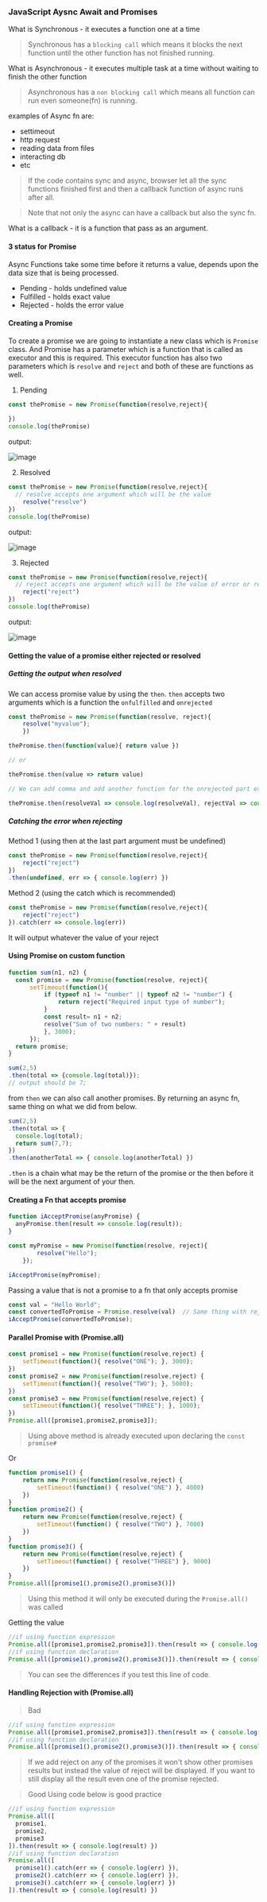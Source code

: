 ### JavaScript Aysnc Await and Promises

What is Synchronous - it executes a function one at a time
> Synchronous has a `blocking call` which means it blocks the next function until the other function has not finished running.

What is Asynchronous - it executes multiple task at a time without waiting to finish the other function
> Asynchronous has a `non blocking call` which means all function can run even someone(fn) is running.

examples of Async fn are:
- settimeout
- http request
- reading data from files
- interacting db
- etc

> If the code contains sync and async, browser let all the sync functions finished first and then a callback function of async runs after all.

> Note that not only the async can have a callback but also the sync fn.

What is a callback - it is a function that pass as an argument.

#### 3 status for Promise

Async Functions take some time before it returns a value, depends upon the data size that is being processed.

- Pending - holds undefined value
- Fulfilled - holds exact value
- Rejected - holds the error value

#### Creating a Promise

To create a promise we are going to instantiate a new class which is `Promise` class. And Promise has a parameter which is a function that is called as executor and this is required.
This executor function has also two parameters which is `resolve` and `reject` and both of these are functions as well.

1. Pending

```JavaScript
const thePromise = new Promise(function(resolve,reject){
	
})
console.log(thePromise)
```

output:

![image](https://user-images.githubusercontent.com/50949760/69840426-71b05f80-1296-11ea-974c-9fcba37c09f5.png)

2. Resolved

```JavaScript
const thePromise = new Promise(function(resolve,reject){
  // resolve accepts one argument which will be the value
	resolve("resolve")
})
console.log(thePromise)
```

output:

![image](https://user-images.githubusercontent.com/50949760/69840535-eaafb700-1296-11ea-8211-e972bdb4bbb6.png)

3. Rejected

```JavaScript
const thePromise = new Promise(function(resolve,reject){
  // reject accepts one argument which will be the value of error or reason why it was rejected
	reject("reject")
})
console.log(thePromise)
```

output:

![image](https://user-images.githubusercontent.com/50949760/69840705-6b6eb300-1297-11ea-8ac4-97dd0043137a.png)

#### Getting the value of a promise either rejected or resolved

##### Getting the output when resolved

We can access promise value by using the `then`. `then` accepts two arguments which is a function the `onfulfilled` and `onrejected`

```JavaScript
const thePromise = new Promise(function(resolve, reject){
    resolve("myvalue");
    })

thePromise.then(function(value){ return value })

// or

thePromise.then(value => return value)

// We can add comma and add another function for the onrejected part example below

thePromise.then(resolveVal => console.log(resolveVal), rejectVal => console.log(rejectVal))

```

##### Catching the error when rejecting

Method 1 (using then at the last part argument must be undefined)

```JavaScript
const thePromise = new Promise(function(resolve,reject){
	reject("reject")
})
.then(undefined, err => { console.log(err) })
```

Method 2 (using the catch which is recommended)

```JavaScript
const thePromise = new Promise(function(resolve,reject){
	reject("reject")
}).catch(err => console.log(err))
```

It will output whatever the value of your reject

#### Using Promise on custom function

```JavaScript
function sum(n1, n2) {
  const promise = new Promise(function(resolve, reject){
      setTimeout(function(){
          if (typeof n1 != "number" || typeof n2 != "number") {
              return reject("Required input type of number");
          }
          const result= n1 + n2;
          resolve("Sum of two numbers: " + result)
          }, 3000);
      });
  return promise;
}

sum(2,5)
.then(total => {console.log(total)});
// output should be 7;
```

from `then` we can also call another promises. By returning an async fn, same thing on what we did from below.

```JavaScript
sum(2,5)
.then(total => {
  console.log(total);
  return sum(7,7);
})
.then(anotherTotal => { console.log(anotherTotal) })
```

`.then` is a chain what may be the return of the promise or the then before it will be the next argument of your then.

#### Creating a Fn that accepts promise 

```JavaScript
function iAcceptPromise(anyPromise) {
  anyPromise.then(result => console.log(result));
}

const myPromise = new Promise(function(resolve, reject){
        resolve("Hello");
    });

iAcceptPromise(myPromise);
```

Passing a value that is not a promise to a fn that only accepts promise

```JavaScript
const val = "Hello World";
const convertedToPromise = Promise.resolve(val)  // Same thing with reject use Promise.reject(new Error("Erro"));
iAcceptPromise(convertedToPromise);
```

#### Parallel Promise with (Promise.all)

```JavaScript
const promise1 = new Promise(function(resolve,reject) {
    setTimeout(function(){ resolve("ONE"); }, 3000);
})
const promise2 = new Promise(function(resolve,reject) {
    setTimeout(function(){ resolve("TWO"); }, 5000);
})
const promise3 = new Promise(function(resolve,reject) {
    setTimeout(function(){ resolve("THREE"); }, 1000);
})
Promise.all([promise1,promise2,promise3]);
```

> Using above method is already executed upon declaring the `const promise#`

Or

```JavaScript
function promise1() {
    return new Promise(function(resolve,reject) {
        setTimeout(function() { resolve("ONE") }, 4000)
    })
}
function promise2() {
    return new Promise(function(resolve,reject) {
        setTimeout(function() { resolve("TWO") }, 7000)
    })
}
function promise3() {
    return new Promise(function(resolve,reject) {
        setTimeout(function() { resolve("THREE") }, 9000)
    })
}
Promise.all([promise1(),promise2(),promise3()])
```

> Using this method it will only be executed during the `Promise.all()` was called

Getting the value

```JavaScript
//if using function expression
Promise.all([promise1,promise2,promise3]).then(result => { console.log(result) })
//if using function declaration
Promise.all([promise1(),promise2(),promise3()]).then(result => { console.log(result) })
```

> You can see the differences if you test this line of code.

#### Handling Rejection with (Promise.all)

> Bad

```JavaScript
//if using function expression
Promise.all([promise1,promise2,promise3]).then(result => { console.log(result) })
//if using function declaration
Promise.all([promise1(),promise2(),promise3()]).then(result => { console.log(result) })
```

> If we add reject on any of the promises it won't show other promises results but instead the value of reject will be displayed.
> If you want to still display all the result even one of the promise rejected.

> Good
> Using code below is good practice

```JavaScript
//if using function expression
Promise.all([
  promise1,
  promise2,
  promise3
]).then(result => { console.log(result) })
//if using function declaration
Promise.all([
  promise1().catch(err => { console.log(err) }),
  promise2().catch(err => { console.log(err) }),
  promise3().catch(err => { console.log(err) })
]).then(result => { console.log(result) })
```
